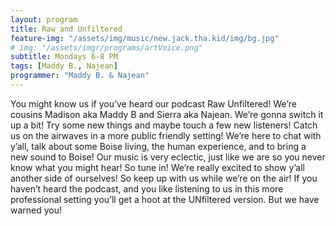 ```yaml
---
layout: program
title: Raw and Unfiltered
feature-img: "/assets/img/music/new.jack.tha.kid/img/bg.jpg"
# img: "/assets/imgr/programs/artVoice.png"
subtitle: Mondays 6-8 PM 
tags: [Maddy B., Najean]
programmer: "Maddy B. & Najean"
---
```


You might know us if you’ve heard our podcast Raw Unfiltered! We’re cousins Madison aka Maddy B and Sierra aka Najean. We’re gonna switch it up a bit! Try some new things and maybe touch a few new listeners! Catch us on the airwaves in a more public friendly setting! We’re here to chat with y’all, talk about some Boise living, the human experience, and to bring a new sound to Boise! Our music is very eclectic, just like we are so you never know what you might hear! So tune in! We’re really excited to show y’all another side of ourselves! So keep up with us while we’re on the air! If you haven’t heard the podcast, and you like listening to us in this more professional setting you’ll get a hoot at the UNfiltered version. But we have warned you!